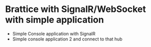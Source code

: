 # Brattice with SignalR/WebSocket with simple application

- Simple Console application with SignalR
- Simple console application 2 and connect to that hub
